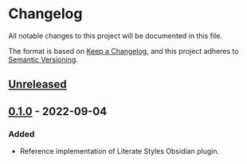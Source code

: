 # Changelog

All notable changes to this project will be documented in this file.

The format is based on [Keep a Changelog](https://keepachangelog.com/en/1.0.0/),
and this project adheres to [Semantic Versioning](https://semver.org/spec/v2.0.0.html).

## [Unreleased]

## [0.1.0] - 2022-09-04

### Added

- Reference implementation of Literate Styles Obsidian plugin.

[unreleased]: https://github.com/johanfriis/obsidian-literate-styles/compare/0.1.0...HEAD
[0.1.0]: https://github.com/johanfriis/obsidian-literate-styles/releases/tag/0.1.0
